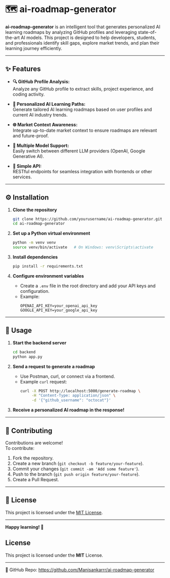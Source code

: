 # 🗺️ ai-roadmap-generator

**ai-roadmap-generator** is an intelligent tool that generates personalized AI learning roadmaps by analyzing GitHub profiles and leveraging state-of-the-art AI models. This project is designed to help developers, students, and professionals identify skill gaps, explore market trends, and plan their learning journey efficiently.

---

## ✨ Features

- **🔍 GitHub Profile Analysis:**  
  Analyze any GitHub profile to extract skills, project experience, and coding activity.

- **🧠 Personalized AI Learning Paths:**  
  Generate tailored AI learning roadmaps based on user profiles and current AI industry trends.

- **🌐 Market Context Awareness:**  
  Integrate up-to-date market context to ensure roadmaps are relevant and future-proof.

- **🤖 Multiple Model Support:**  
  Easily switch between different LLM providers (OpenAI, Google Generative AI).

- **🚀 Simple API:**  
  RESTful endpoints for seamless integration with frontends or other services.

---

## ⚙️ Installation

1. **Clone the repository**
   ```bash
   git clone https://github.com/yourusername/ai-roadmap-generator.git
   cd ai-roadmap-generator
   ```

2. **Set up a Python virtual environment**
   ```bash
   python -m venv venv
   source venv/bin/activate   # On Windows: venv\Scripts\activate
   ```

3. **Install dependencies**
   ```bash
   pip install -r requirements.txt
   ```

4. **Configure environment variables**

   - Create a `.env` file in the root directory and add your API keys and configuration.  
   - Example:
     ```
     OPENAI_API_KEY=your_openai_api_key
     GOOGLE_API_KEY=your_google_api_key
     ```

---

## 🚦 Usage

1. **Start the backend server**

   ```bash
   cd backend
   python app.py
   ```

2. **Send a request to generate a roadmap**

   - Use Postman, curl, or connect via a frontend.
   - Example `curl` request:
     ```bash
     curl -X POST http://localhost:5000/generate-roadmap \
          -H "Content-Type: application/json" \
          -d '{"github_username": "octocat"}'
     ```

3. **Receive a personalized AI roadmap in the response!**

---

## 🤝 Contributing

Contributions are welcome!  
To contribute:

1. Fork the repository.
2. Create a new branch (`git checkout -b feature/your-feature`).
3. Commit your changes (`git commit -am 'Add some feature'`).
4. Push to the branch (`git push origin feature/your-feature`).
5. Create a Pull Request.

---

## 📄 License

This project is licensed under the [MIT License](LICENSE).

---

**Happy learning! 🚀**

## License
This project is licensed under the **MIT** License.

---
🔗 GitHub Repo: https://github.com/Manisankarrr/ai-roadmap-generator